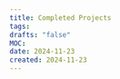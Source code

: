 ```yaml
---
title: Completed Projects
tags: 
drafts: "false"
MOC: 
date: 2024-11-23
created: 2024-11-23
---
```

